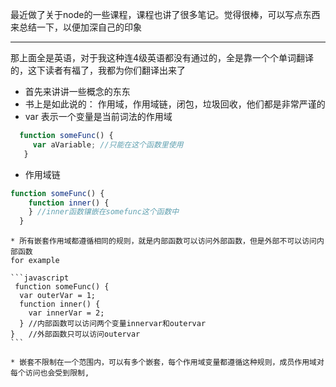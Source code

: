 最近做了关于node的一些课程，课程也讲了很多笔记。觉得很棒，可以写点东西来总结一下，以便加深自己的印象

-----

那上面全是英语，对于我这种连4级英语都没有通过的，全是靠一个个单词翻译的，这下读者有福了，我都为你们翻译出来了

* 首先来讲讲一些概念的东东
 * 书上是如此说的： 作用域，作用域链，闭包，垃圾回收，他们都是非常严谨的
 * var 表示一个变量是当前词法的作用域
 
 ```javascript
   function someFunc() {
      var aVariable; //只能在这个函数里使用
    }
  ```
  
  * 作用域链
  
  ```javascript
  function someFunc() {
      function inner() {
      } //inner函数镶嵌在somefunc这个函数中
    }
  ```
  
    * 所有嵌套作用域都遵循相同的规则，就是内部函数可以访问外部函数，但是外部不可以访问内部函数
    for example 
    
    ```javascript
     function someFunc() {
      var outerVar = 1;
      function inner() {
        var innerVar = 2;
      } //内部函数可以访问两个变量innervar和outervar
    }   //外部函数只可以访问outervar
    ```
    
    * 嵌套不限制在一个范围内，可以有多个嵌套，每个作用域变量都遵循这种规则，成员作用域对每个访问也会受到限制,
    
    
